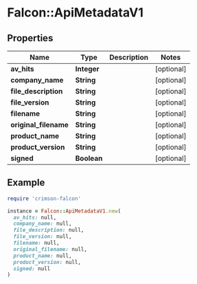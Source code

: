 # Falcon::ApiMetadataV1

## Properties

| Name | Type | Description | Notes |
| ---- | ---- | ----------- | ----- |
| **av_hits** | **Integer** |  | [optional] |
| **company_name** | **String** |  | [optional] |
| **file_description** | **String** |  | [optional] |
| **file_version** | **String** |  | [optional] |
| **filename** | **String** |  | [optional] |
| **original_filename** | **String** |  | [optional] |
| **product_name** | **String** |  | [optional] |
| **product_version** | **String** |  | [optional] |
| **signed** | **Boolean** |  | [optional] |

## Example

```ruby
require 'crimson-falcon'

instance = Falcon::ApiMetadataV1.new(
  av_hits: null,
  company_name: null,
  file_description: null,
  file_version: null,
  filename: null,
  original_filename: null,
  product_name: null,
  product_version: null,
  signed: null
)
```

